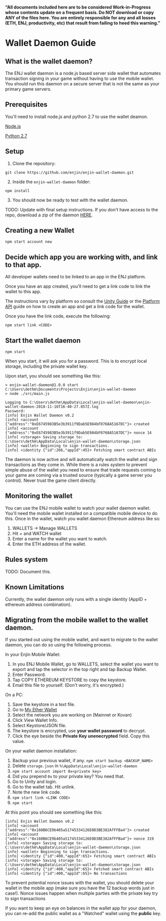 __“All documents included here are to be considered Work-in-Progress whose contents
update on a frequent basis. Do NOT download or copy ANY of the files here. You
are entirely responsible for any and all losses (ETH, ENJ, productivity, etc)
that result from failing to heed this warning.”__

# Wallet Daemon Guide

## What is the wallet daemon?
The ENJ wallet daemon is a node.js based server side wallet that automates
transaction signing in your game without having to use the mobile wallet. You
should run this daemon on a secure server that is not the same as your primary
game servers.

## Prerequisites
You'll need to install node.js and python 2.7 to use the wallet deamon.

[Node.js](https://nodejs.org/en/download/)

[Python 2.7](https://www.python.org/download/releases/2.7/)

## Setup
1. Clone the repository:

`git clone https://github.com/enjin/enjin-wallet-daemon.git`

2. Inside the `enjin-wallet-daemon` folder:

`npm install`

3. You should now be ready to test with the wallet daemon.

TODO: Update with final setup instructions. If you don't have access to
the repo, download a zip of the daemon [HERE](https://drive.google.com/open?id=1guzFC0bzC38jRuTXxEivzlMKno1A5_S8).

## Creating a new Wallet

`npm start account new`

## Decide which app you are working with, and link to that app.

All developer wallets need to be linked to an app in the ENJ platform.

Once you have an app created, you'll need to get a link code to link the wallet
to this app.

The instructions vary by platform so consult the [Unity Guide](./unity.md) or the [Platform API](./cloud_platform.md)
guide on how to create an app and get a link code for the wallet.

Once you have the link code, execute the following:

`npm start link <CODE>`

## Start the wallet daemon

`npm start`

When you start, it will ask you for a password. This is to encrypt local storage,
including the private wallet key.

Upon start, you should see something like this:

```
> enjin-wallet-daemon@1.0.0 start C:\Users\dethm\Documents\Projects\Enjin\enjin-wallet-daemon
> node ./src/main.js

Logging to C:\Users\dethm\AppData\Local\enjin-wallet-daemon\enjin-wallet-daemon-2018-11-16T16-40-27.857Z.log
Password:
[info] Enjin Wallet Daemon v0.2
[info] <account {"address":"0xE6745983B5e3b3911f9Dab5E984bF0768A5167DC"}> created
[info] <account {"address":"0xE6745983B5e3b3911f9Dab5E984bF0768A5167DC"}> nonce 14
[info] <storage> Saving storage to: C:\Users\dethm\AppData\Local\enjin-wallet-daemon\storage.json
[info] <wallet> Beginning to sign transactions.
[info] <identity {"id":266,"appId":45}> Fetching smart contract ABIs
```

The daemon is now active and will automatically watch the wallet and sign transactions as they come in. While there is a rules system to prevent simple abuse of the wallet you need to ensure that trade requests coming to your game are coming via a trusted source (typically a game server you control). Never trust the game client directly.

## Monitoring the wallet
You can use the ENJ mobile wallet to watch your wallet daemon wallet. You'll need the mobile
wallet installed on a compatible mobile device to do this. Once in the wallet, watch you wallet daemon Ethereum address like so:
1. WALLETS -> Manage WALLETS
2. Hit + and WATCH wallet
3. Enter a name for the wallet you want to watch.
4. Enter the ETH address of the wallet.

## Rules system
TODO: Document this.

## Known Limitations
Currently, the wallet daemon only runs with a single identity (AppID + ethereum address combination).

## Migrating from the mobile wallet to the wallet daemon.

If you started out using the mobile wallet, and want to migrate to the wallet daemon, you can
do so using the following process.

In your Enjin Mobile Wallet:
  1. In you ENJ Mobile Wallet, go to WALLETS, select the wallet you want to export
  and tap the selector in the top right and tap Backup Wallet.
  2. Enter Password.
  3. Tap COPY ETHEREUM KEYSTORE to copy the keystore.
  4. Email this file to yourself. (Don't worry, it's encrypted.)

On a PC:
  1. Save the keystore in a text file.
  2. Go to [My Ether Wallet](https://www.myetherwallet.com/)
  3. Select the network you are working on (Mainnet or Kovan)
  4. Click View Wallet Info.
  5. Select Keystore/JSON file.
  6. The keystore is encrypted, use **your wallet password** to decrypt.
  7. Click the eye beside the **Private Key unenecrypted** field. Copy this value.

On your wallet daemon installation:
  1. Backup your previous wallet, if any. `npm start backup <BACKUP_NAME>`
  2. Delete `storage.json` in `%\AppData\Local\enjin-wallet-daemon`
  3. `npm start account import 0x<private key>`
  4. Did you prepend `0x` to your private key? You need that.
  5. Go to Unity and login.
  6. Go to the wallet tab. Hit unlink.
  7. Note the new link code.
  8. `npm start link <LINK CODE>`
  9. `npm start`

At this point you should see something like this:
```
[info] Enjin Wallet Daemon v0.2
[info] <account {"address":"0x160B6CE9b405a51745334126E0D3BE382AfFFBa4"}> created
[info] <account {"address":"0x160B6CE9b405a51745334126E0D3BE382AfFFBa4"}> nonce 319
[info] <storage> Saving storage to: C:\Users\dethm\AppData\Local\enjin-wallet-daemon\storage.json
[info] <wallet> Beginning to sign transactions.
[info] <identity {"id":400,"appId":65}> Fetching smart contract ABIs
[info] <storage> Saving storage to: C:\Users\dethm\AppData\Local\enjin-wallet-daemon\storage.json
[info] <identity {"id":400,"appId":65}> Fetched smart contract ABIs
[info] <identity {"id":400,"appId":65}> No transactions
```

To prevent potential nonce issues with the wallet, you should delete your wallet in the mobile app (make sure you have the 12 backup words just in case!). Nonce issues happen when multiple
parties with the private key try to sign transactions

If you want to keep an eye on balances in the wallet app for your daemon, you can re-add the public wallet as a "Watched" wallet using the **public** key.
